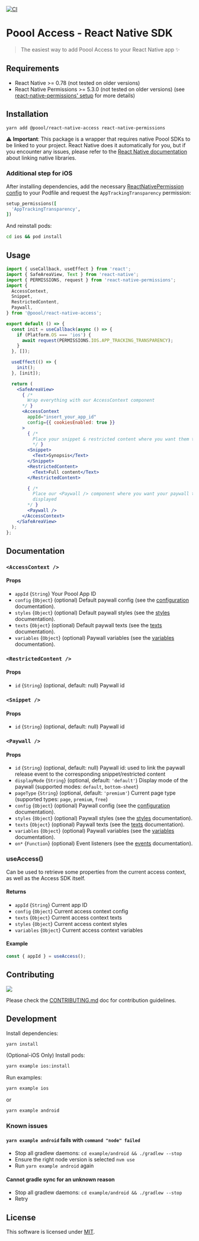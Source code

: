 [![CI](https://github.com/p3ol/react-native-access/actions/workflows/ci.yml/badge.svg?branch=master)](https://github.com/p3ol/react-native-access/actions/workflows/ci.yml)

# Poool Access - React Native SDK

> The easiest way to add Poool Access to your React Native app ✨

## Requirements

- React Native >= 0.78 (not tested on older versions)
- React Native Permissions >= 5.3.0 (not tested on older versions) (see [react-native-permissions' setup](https://github.com/zoontek/react-native-permissions) for more details)

## Installation

```bash
yarn add @poool/react-native-access react-native-permissions
```

⚠ **Important**: This package is a wrapper that requires native Poool SDKs to be linked to your project. React Native does it automatically for you, but if you encounter any issues, please refer to the [React Native documentation](https://reactnative.dev/docs/linking-libraries-ios) about linking native libraries.

### Additional step for iOS

After installing dependencies, add the necessary [ReactNativePermission config](https://github.com/zoontek/react-native-permissions/blob/master/README.md#ios) to your Podfile and request the `AppTrackingTransparency` permission:

```ruby
setup_permissions([
  'AppTrackingTransparency',
])
```

And reinstall pods:
```bash
cd ios && pod install
```

## Usage

```jsx
import { useCallback, useEffect } from 'react';
import { SafeAreaView, Text } from 'react-native';
import { PERMISSIONS, request } from 'react-native-permissions';
import {
  AccessContext,
  Snippet,
  RestrictedContent,
  Paywall,
} from '@poool/react-native-access';

export default () => {
  const init = useCallback(async () => {
    if (Platform.OS === 'ios') {
      await request(PERMISSIONS.IOS.APP_TRACKING_TRANSPARENCY);
    }
  }, []);

  useEffect(() => {
    init();
  }, [init]);

  return (
    <SafeAreaView>
      { /*
        Wrap everything with our AccessContext component
      */ }
      <AccessContext
        appId="insert_your_app_id"
        config={{ cookiesEnabled: true }}
      >
        { /*
          Place your snippet & restricted content where you want them to be
          */ }
        <Snippet>
          <Text>Synopsis</Text>
        </Snippet>
        <RestrictedContent>
          <Text>Full content</Text>
        </RestrictedContent>

        { /*
          Place our <Paywall /> component where you want your paywall to be
          displayed
        */ }
        <Paywall />
      </AccessContext>
    </SafeAreaView>
  );
};
```

## Documentation

### `<AccessContext />`

#### Props

- `appId` {`String`} Your Poool App ID
- `config` {`Object`} (optional) Default paywall config (see the [configuration](https://poool.dev/docs/react-native/access/configuration) documentation).
- `styles` {`Object`} (optional) Default paywall styles (see the [styles](https://poool.dev//docs/react-native/access/appearances) documentation).
- `texts` {`Object`} (optional) Default paywall texts (see the [texts](https://poool.dev/docs/react-native/access/texts) documentation).
- `variables` {`Object`} (optional) Paywall variables (see the [variables](https://poool.dev/docs/react-native/access/variables) documentation).

### `<RestrictedContent />`

#### Props

- `id` {`String`} (optional, default: null) Paywall id

### `<Snippet />`

#### Props

- `id` {`String`} (optional, default: null) Paywall id

### `<Paywall />`

#### Props

- `id` {`String`} (optional, default: null) Paywall id: used to link the paywall release event to the corresponding snippet/restricted content
- `displayMode` {`String`} (optional, default: `'default'`) Display mode of the paywall (supported modes: `default`, `bottom-sheet`)
- `pageType` {`String`} (optional, default: `'premium'`) Current page type (supported types: `page`, `premium`, `free`)
- `config` {`Object`} (optional) Paywall config (see the [configuration](https://poool.dev/docs/javascript/access/configuration) documentation).
- `styles` {`Object`} (optional) Paywall styles (see the [styles](https://poool.dev//docs/javascript/access/appearances) documentation).
- `texts` {`Object`} (optional) Paywall texts (see the [texts](https://poool.dev/docs/javascript/access/texts) documentation).
- `variables` {`Object`} (optional) Paywall variables (see the [variables](https://poool.dev/docs/javascript/access/variables) documentation).
- `on*` {`Function`} (optional) Event listeners (see the [events](https://poool.dev/docs/react-native/access/events) documentation).

### useAccess()

Can be used to retrieve some properties from the current access context, as well as the Access SDK itself.

#### Returns

- `appId` {`String`} Current app ID
- `config` {`Object`} Current access context config
- `texts` {`Object`} Current access context texts
- `styles` {`Object`} Current access context styles
- `variables` {`Object`} Current access context variables

#### Example

```js
const { appId } = useAccess();
```

## Contributing

[![](https://contrib.rocks/image?repo=p3ol/react-native-access)](https://github.com/p3ol/react-native-access/graphs/contributors)

Please check the [CONTRIBUTING.md](https://github.com/p3ol/react-native-access/blob/master/CONTRIBUTING.md) doc for contribution guidelines.


## Development

Install dependencies:

```bash
yarn install
```

(Optional-iOS Only) Install pods:

```bash
yarn example ios:install
```

Run examples:

```bash
yarn example ios
```

or

```bash
yarn example android
```

### Known issues

#### `yarn example android` fails with `command "node" failed`

- Stop all gradlew daemons: `cd example/android && ./gradlew --stop`
- Ensure the right node version is selected `nvm use`
- Run `yarn example android` again

#### Cannot gradle sync for an unknown reason

- Stop all gradlew daemons: `cd example/android && ./gradlew --stop`
- Retry

## License

This software is licensed under [MIT](https://github.com/p3ol/react-native-access/blob/master/LICENSE).

